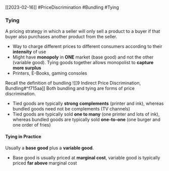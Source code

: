 [[2023-02-16]] #PriceDiscrimination #Bundling #Tying

### Tying
A pricing strategy in which a seller will only sell a product to a buyer if that buyer also purchases another product from the seller.
- Way to charge different prices to different consumers according to their **intensity** of use
- Might have **monopoly** in **ONE** market (base good) and not the other (variable good). Tying goods together allows monopolist to **capture more surplus**
- Printers, E-Books, gaming consoles

Recall the definition of bundling ![[9 Indirect Price Discrimination, Bundling#^f715aa]]
Both bundling and tying are forms of price discrimination.
- Tied goods are typically **strong** **complements** (printer and ink), whereas bundled goods need not be complements (TV channels)
- Tied goods are typically sold **one to many** (one printer and lots of ink), whereas bundled goods are typically sold **one-to-one** (one burger and one order of fries)

#### Tying in Practice
Usually a **base good** plus a **variable good**.
- Base good is usually priced at **marginal cost**, variable good is typically priced **far above** marginal cost